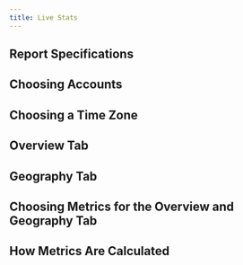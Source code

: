 ```yaml
---
title: Live Stats
---
```

## Report Specifications
## Choosing Accounts
## Choosing a Time Zone
## Overview Tab
## Geography Tab
## Choosing Metrics for the Overview and Geography Tab
## How Metrics Are Calculated
